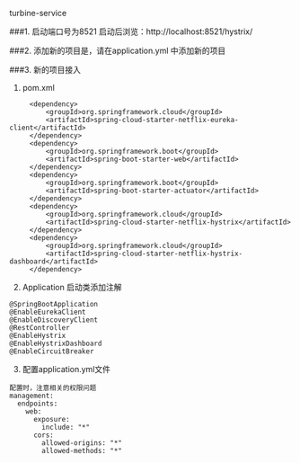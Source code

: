 turbine-service

###1. 启动端口号为8521
启动后浏览：http://localhost:8521/hystrix/

###2. 添加新的项目是，请在application.yml
中添加新的项目


###3. 新的项目接入
   1. pom.xml
   ```$xslt
        <dependency>
            <groupId>org.springframework.cloud</groupId>
            <artifactId>spring-cloud-starter-netflix-eureka-client</artifactId>
        </dependency>
        <dependency>
            <groupId>org.springframework.boot</groupId>
            <artifactId>spring-boot-starter-web</artifactId>
        </dependency>
        <dependency>
            <groupId>org.springframework.boot</groupId>
            <artifactId>spring-boot-starter-actuator</artifactId>
        </dependency>
        <dependency>
            <groupId>org.springframework.cloud</groupId>
            <artifactId>spring-cloud-starter-netflix-hystrix</artifactId>
        </dependency>
        <dependency>
            <groupId>org.springframework.cloud</groupId>
            <artifactId>spring-cloud-starter-netflix-hystrix-dashboard</artifactId>
        </dependency>
```

2. Application 启动类添加注解
```$xslt
@SpringBootApplication
@EnableEurekaClient
@EnableDiscoveryClient
@RestController
@EnableHystrix
@EnableHystrixDashboard
@EnableCircuitBreaker
```
3. 配置application.yml文件
```
配置时，注意相关的权限问题
management:
  endpoints:
    web:
      exposure:
        include: "*"
      cors:
        allowed-origins: "*"
        allowed-methods: "*"
```
